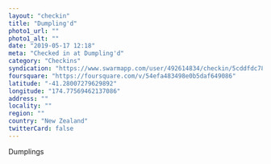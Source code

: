 ```yaml
---
layout: "checkin"
title: "Dumpling'd"
photo1_url: ""
photo1_alt: ""
date: "2019-05-17 12:18"
meta: "Checked in at Dumpling'd"
category: "Checkins"
syndication: "https://www.swarmapp.com/user/492614834/checkin/5cddfdc7838e59002cef49bc"
foursquare: "https://foursquare.com/v/54efa483498e0b5daf649086"
latitude: "-41.28007279629892"
longitude: "174.77569462137086"
address: ""
locality: ""
region: ""
country: "New Zealand"
twitterCard: false
---
```

Dumplings
